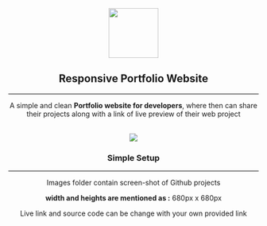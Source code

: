 <div  align="center">
<img src="https://vectr.com/tmp/aCWeGx2wL/ejAxlrqy9.svg?width=1280&height=1280&select=ejAxlrqy9page0" width="100px">

<h2>Responsive Portfolio Website</h2>

<hr style="background-color:black;">

<p>A simple and clean <strong>Portfolio website for developers</strong>, where then can share their projects along with a link of live preview of their web project</p>

<br>


<img src="https://s7.gifyu.com/images/projectgif.gif" >





<h3>Simple Setup</h3>

<hr style="background-color:black;">

<p>Images folder contain screen-shot of Github projects</p>

<p><strong>width and heights are mentioned as :</strong> 680px x 680px</p>
<p>Live link and source code can be change with your own provided link</p>

</div>

